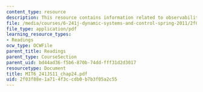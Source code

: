```yaml
---
content_type: resource
description: This resource contains information related to observability.
file: /media/courses/6-241j-dynamic-systems-and-control-spring-2011/2f03f88e1a714f3ccdb0b7b3f05a2c55_MIT6_241JS11_chap24.pdf
file_type: application/pdf
learning_resource_types:
- Readings
ocw_type: OCWFile
parent_title: Readings
parent_type: CourseSection
parent_uid: bd44ad36-f5b6-870b-74dd-fff31d2d3017
resourcetype: Document
title: MIT6_241JS11_chap24.pdf
uid: 2f03f88e-1a71-4f3c-cdb0-b7b3f05a2c55
---
```

